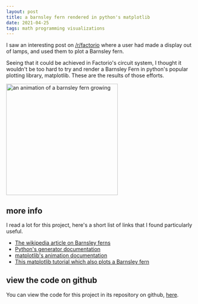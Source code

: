 ```yaml
---
layout: post
title: a barnsley fern rendered in python's matplotlib
date: 2021-04-25
tags: math programming visualizations
---
```

I saw an interesting post on [/r/factorio](https://www.reddit.com/r/factorio/comments/mumy5x/growing_the_barnsley_fern_in_factorio/) where a user had made a display out of lamps, and used them to plot a Barnsley fern.

Seeing that it could be achieved in Factorio's circuit system, I thought it wouldn't be too hard to try and render a Barnsley Fern in python's popular plotting library, matplotlib. These are the results of those efforts.

<img title="barnsley animation" alt="an animation of a barnsley fern growing" src="https://speen.space/assets/fern.gif" width=300>

## more info
I read a lot for this project, here's a short list of links that I found particularly useful.
- [The wikipedia article on Barnsley ferns](https://en.wikipedia.org/wiki/Barnsley_fern)
- [Python's generator documentation](https://docs.python.org/3/c-api/gen.html)
- [matplotlib's animation documentation](https://matplotlib.org/stable/api/animation_api.html?highlight=animation#module-matplotlib.animation)
- [This matplotlib tutorial which also plots a Barnsley fern](https://scipython.com/book/chapter-7-matplotlib/examples/the-barnsley-fern/)

## view the code on github
You can view the code for this project in its repository on github, [here](https://github.com/spencer-maaaaan/barnsley_fern).